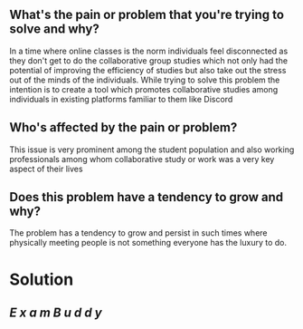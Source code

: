 ## What's the pain or problem that you're trying to solve and why?
In a time where online classes is the norm individuals feel disconnected as they don't get to do the collaborative group studies which not only had the potential of improving the efficiency of studies but also take out the stress out of the minds of the individuals.
While trying to solve this problem the intention is to create a tool which promotes collaborative studies among individuals in existing platforms familiar to them like Discord
## Who's affected by the pain or problem?
This issue is very prominent among the student population and also working professionals among whom collaborative study or work was a very key aspect of their lives
## Does this problem have a tendency to grow and why?
The problem has a tendency to grow and persist in such times where physically meeting people is not something everyone has the luxury to do.
# Solution 
## **_E x a m  B u d d y_** 
